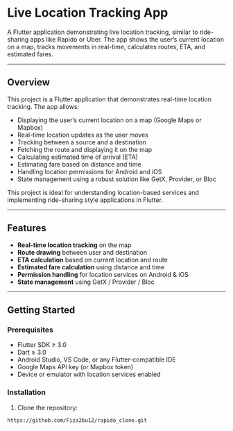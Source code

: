 # Live Location Tracking App

A Flutter application demonstrating live location tracking, similar to ride-sharing apps like Rapido or Uber. The app shows the user’s current location on a map, tracks movements in real-time, calculates routes, ETA, and estimated fares.

---

## Overview

This project is a Flutter application that demonstrates real-time location tracking. The app allows:

- Displaying the user’s current location on a map (Google Maps or Mapbox)
- Real-time location updates as the user moves
- Tracking between a source and a destination
- Fetching the route and displaying it on the map
- Calculating estimated time of arrival (ETA)
- Estimating fare based on distance and time
- Handling location permissions for Android and iOS
- State management using a robust solution like GetX, Provider, or Bloc

This project is ideal for understanding location-based services and implementing ride-sharing style applications in Flutter.

---

## Features

- **Real-time location tracking** on the map
- **Route drawing** between user and destination
- **ETA calculation** based on current location and route
- **Estimated fare calculation** using distance and time
- **Permission handling** for location services on Android & iOS
- **State management** using GetX / Provider / Bloc

---

## Getting Started

### Prerequisites

- Flutter SDK ≥ 3.0
- Dart ≥ 3.0
- Android Studio, VS Code, or any Flutter-compatible IDE
- Google Maps API key (or Mapbox token)
- Device or emulator with location services enabled

### Installation

1. Clone the repository:

```bash
https://github.com/Fiza26u12/rapido_clone.git
